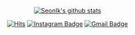 <div align=center>

[![SeonIk's github stats](https://github-readme-stats.vercel.app/api?username=parksimis)](https://github.com/anuraghazra/github-readme-stats)



</div>



<div align=center>

[![Hits](https://hits.seeyoufarm.com/api/count/incr/badge.svg?url=https%3A%2F%2Fgithub.com%2Fparksimis&count_bg=%2379C83D&title_bg=%23555555&icon=&icon_color=%23E7E7E7&title=hits&edge_flat=false)](https://hits.seeyoufarm.com)
[![Instagram Badge](https://img.shields.io/badge/-Instagram-dd2a7b?style=flat-square&logo=instagram&logoColor=white&link=https://www.instagram.com/ikstagram95/)](https://www.instagram.com/ikstagram95/) 
[![Gmail Badge](https://img.shields.io/badge/-Gmail-d14836?style=flat-square&logo=Gmail&logoColor=white&link=mailto:parksimis@gmail.com)](mailto:parksimis@gmail.com)

</div>


